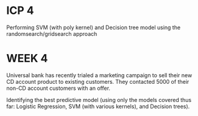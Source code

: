 # ICP 4
Performing SVM (with poly kernel) and Decision tree model using the randomsearch/gridsearch approach

# WEEK 4
Universal bank has recently trialed a marketing campaign to sell their new CD account product to existing customers.
They contacted 5000 of their non-CD account customers with an offer.

Identifying the best predictive model (using only the models covered thus far:
          Logistic Regression, SVM (with various kernels), and Decision trees).
